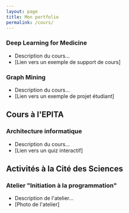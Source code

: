 ```yaml
---
layout: page
title: Mon portfolio
permalink: /cours/
---
```


### Deep Learning for Medicine

- Description du cours...
- [Lien vers un exemple de support de cours]

### Graph Mining

- Description du cours...
- [Lien vers un exemple de projet étudiant]

## Cours à l'EPITA

### Architecture informatique

- Description du cours...
- [Lien vers un quiz interactif]

## Activités à la Cité des Sciences

### Atelier "Initiation à la programmation"

- Description de l'atelier...
- [Photo de l'atelier]
